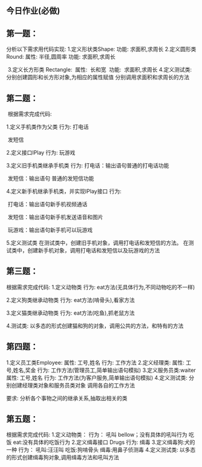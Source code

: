 今日作业(必做)
------------------------------------------------------------------



## 第一题：

分析以下需求用代码实现:
	1.定义形状类Shape:
		功能:
			求面积,求周长
	2.定义圆形类Round:
		属性:
			半径,圆周率
		功能:
			求面积,求周长

​	3.定义长方形类 Rectangle:
​		属性:
​			长和宽
​		功能:
​			求面积,求周长
​	4.定义测试类:
​		分别创建圆形和长方形对象,为相应的属性赋值
​		分别调用求面积和求周长的方法

##  第二题：

​	根据需求完成代码:

1.定义手机类作为父类
 		行为:
 			打电话

​			发短信

2.定义接口IPlay
	行为:
		玩游戏

3.定义旧手机类继承手机类
	行为:
		打电话：输出语句普通的打电话功能

​			发短信：输出语句	普通的发短信功能

4.定义新手机继承手机类，并实现IPlay接口
	行为:

​			打电话：输出语句新手机视频通话

​			发短信：输出语句新手机发送语音和图片

​			玩游戏：输出语句新手机可以玩游戏

5.定义测试类
	在测试类中，创建旧手机对象，调用打电话和发短信的方法。
	在测试类中，创建新手机对象，调用打电话和发短信以及玩游戏的方法

##  第三题：

根据需求完成代码:
1.定义动物类
 		行为:
 			eat方法(无具体行为,不同动物吃的不一样)

2.定义狗类继承动物类
	行为:
		eat方法(啃骨头),看家方法

3.定义猫类继承动物类
	行为:
		eat方法(吃鱼),抓老鼠方法

4.测试类:
	以多态的形式创建猫和狗的对象，调用公共的方法，和特有的方法


## 第四题：

1.定义员工类Employee:
	属性:
		工号,姓名
	行为:
		工作方法
2.定义经理类:
	属性:
		工号,姓名,奖金
	行为:
		工作方法(管理员工,简单输出语句模拟)
3.定义服务员类:waiter
	属性:
		工号,姓名
	行为:
		工作方法(为客户服务,简单输出语句模拟)
4.定义测试类:
	分别创建经理类对象和服务员类对象
	调用各自的工作方法

要求:
	分析各个事物之间的继承关系,抽取出相关的类



## 第五题：

根据需求完成代码:
	1.定义动物类：
		行为：
			吼叫 bellow；没有具体的吼叫行为
			吃饭 eat:没有具体的吃饭行为
	2.定义缉毒接口 Drugs
		行为: 
			缉毒
	3.定义缉毒狗:犬的一种
		行为：
			吼叫:汪汪叫
			吃饭:狗啃骨头
			缉毒:用鼻子侦测毒
	4.定义测试类:
		以多态的形式创建缉毒狗对象,调用缉毒方法和吼叫方法

